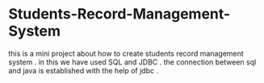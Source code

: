 # Students-Record-Management-System
this is a mini project about how to create students record management system . in this we have used SQL and JDBC . the connection between sql and java is established with the help of jdbc .
